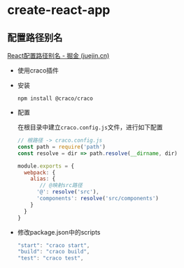 # create-react-app

## 配置路径别名

 [React配置路径别名 - 掘金 (juejin.cn)](https://juejin.cn/post/7049272339283836958) 

* 使用craco插件

* 安装

  `npm install @craco/craco`

* 配置

  在根目录中建立`craco.config.js`文件，进行如下配置

  ```js
  // 根路径 -> craco.config.js
  const path = require('path')
  const resolve = dir => path.resolve(__dirname, dir)
  
  module.exports = {
    webpack: {
      alias: {
         // @映射src路径
        '@': resolve('src'),
        'components': resolve('src/components')
      }
    }
  }
  ```

* 修改package.json中的scripts

  ```js
  "start": "craco start",
  "build": "craco build",
  "test": "craco test",
  ```

  